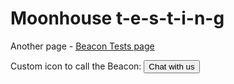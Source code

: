 <script type="text/javascript">!function(e,t,n){function a(){var e=t.getElementsByTagName("script")[0],n=t.createElement("script");n.type="text/javascript",n.async=!0,n.src="https://beacon-v2.helpscout.net",e.parentNode.insertBefore(n,e)}if(e.Beacon=n=function(t,n,a){e.Beacon.readyQueue.push({method:t,options:n,data:a})},n.readyQueue=[],"complete"===t.readyState)return a();e.attachEvent?e.attachEvent("onload",a):e.addEventListener("load",a,!1)}(window,document,window.Beacon||function(){});</script>
<script type="text/javascript">window.Beacon('init', '38f4b4ff-9b87-4e70-93ee-f26b50999142');
window.Beacon('on','open',() => window.Beacon('show-message','cc200e17-a2a5-4b31-92bc-2c0b7cee6d46'))
</script>
<style>
@media only screen and (max-width: 480px) {
  .BeaconFabButtonFrame {
    box-shadow: none;
  }
#beacon-container button {
display: none!important;
}
}
</style>



# Moonhouse t-e-s-t-i-n-g

Another page - [Beacon Tests page](https://paolapaoli.github.io/beacon-tests)

Custom icon to call the Beacon:
<button type="button" id="beacon" onclick="return Beacon('open')">Chat with us</button>
